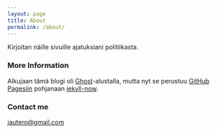 ```yaml
---
layout: page
title: About
permalink: /about/
---
```


Kirjoitan näille sivuille ajatuksiani politiikasta.

### More Information

Alkujaan tämä blogi oli [Ghost](https://ghost.org/)-alustalla, mutta nyt
se perustuu [GitHub Pagesiin](https://pages.github.com/) pohjanaan [jekyll-now](https://github.com/barryclark/jekyll-now).

### Contact me

[jautero@gmail.com](mailto:jautero@gmail.com)